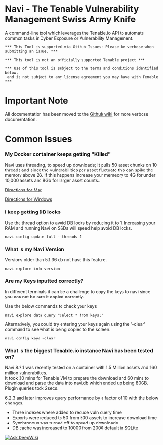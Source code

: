 # Navi - The Tenable Vulnerability Management Swiss Army Knife
A command-line tool which leverages the Tenable.io API to automate common tasks
in Cyber Exposure or Vulnerability Management.

    *** This Tool is supported via Github Issues; Please be verbose when submitting an issue. ***

    *** This tool is not an officially supported Tenable project ***
    
    *** Use of this tool is subject to the terms and conditions identified below,
     and is not subject to any license agreement you may have with Tenable ***

# Important Note

All documentation has been moved to the [Github wiki](https://github.com/packetchaos/navi/wiki) for more verbose documentation.

# Common Issues

### My Docker container keeps getting "Killed"
Navi uses threading, to speed up downloads; It pulls 50 asset chunks on 10 threads and since the vulnerabilities per asset
fluctuate this can spike the memory above 2G.  If this happens increase your memeory to 4G for under 10,000 assets and 8Gb for larger asset counts..

[Directions for Mac](https://docs.docker.com/docker-for-mac/#memory)

[Directions for Windows](https://docs.docker.com/docker-for-windows/#advanced)
 
### I keep getting DB locks
Use the thread option to avoid DB locks by reducing it to 1. Increasing your RAM and running Navi on SSDs will speed help avoid DB locks.

    navi config update full --threads 1
 
### What is my Navi Version
Versions older than 5.1.36 do not have this feature.

    navi explore info version

### Are my Keys inputted correctly?
In different terminals it can be a challenge to copy the keys to navi since you can not be sure it copied correctly.  

Use the below commands to check your keys
    
    navi explore data query "select * from keys;"

Alternatively, you could try entering your keys again using the '-clear' command to see what is being copied to the screen.

    navi config keys -clear

### What is the biggest Tenable.io instance Navi has been tested on?
Navi 8.2.1 was recently tested on a container with 1.5 Million assets and 160 million vulnerabilties.  
It took 30 mins for Tenable VM to prepare the download and 60 mins to download and parse the data
 into navi.db which ended up being 80GB.  Plugin queries took 2secs.

 6.2.3 and later improves query performance by a factor of 10 with the below changes.
 * Three indexes where added to reduce vuln query time
 * Exports were reduced to 50 from 500 assets to increase download time
 * Synchronous was turned off to speed up downloads
 * DB cache was increased to 10000 from 2000 default in SQLite

[![Ask DeepWiki](https://deepwiki.com/badge.svg)](https://deepwiki.com/packetchaos/navi)
